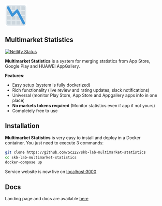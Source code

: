 <a href="https://multi-stats.netlify.app/">
  <img src="https://raw.githubusercontent.com/Sc222/skb-lab-multimarket-statistics/frontend/src/images/logo.png" width="72" height="72">
</a>

## Multimarket Statistics

[![Netlify Status](https://api.netlify.com/api/v1/badges/40fbb3fb-70cb-400d-be73-a52d3bc4a9db/deploy-status)](https://app.netlify.com/sites/multi-stats/deploys)

**Multimarket Statistics** is a system for merging statistics from App Store, Google Play and HUAWEI AppGallery.

**Features:**
- Easy setup (system is fully dockerized)
- Rich functionality (live review and rating updates, slack notifications)
- Universal (monitor Play Store, App Store and Appgallery apps info in one place)
- **No markets tokens required** (Monitor statistics even if app if not yours)
- Completely free to use

## Installation

**Multimarket Statistics** is very easy to install and deploy in a Docker container.
You just need to execute 3 commands:

```sh
git clone https://github.com/Sc222/skb-lab-multimarket-statistics
cd skb-lab-multimarket-statistics
docker-compose up
```

Service website is now live on [localhost:3000](localhost:3000)

## Docs
Landing page and docs are available [here](https://multi-stats.netlify.app/)
